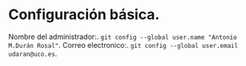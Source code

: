
# Configuración básica.
  Nombre del administrador:.
`git config --global user.name "Antonio M.Durán Rosal"`.
  Correo electronico:.
  `git config --global user.email udaran@uco.es`.
 
